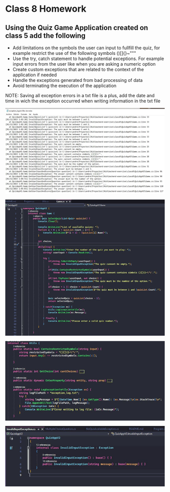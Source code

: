 # Class 8 Homework

## Using the Quiz Game Application created on class 5 add the following

- Add limitations on the symbols the user can input to fullfill the quiz, for example restrict the use of the following symbols ()[]{}~"""
- Use the try, catch statement to handle potential exceptions. For example input errors from the user like when you are asking a numeric option
- Create custom exceptions that are related to the context of the application if needed
- Handle the exceptions generated from bad processing of data
- Avoid terminating the execution of the application

NOTE: Saving all exception errors in a txt file is a plus, add the date and time in wich the exception occurred when writing information in the txt file



![Alt text](./img/logFile.JPG)

![Alt text](./img/gameExceptions1.JPG)

![Alt text](./img/restrictedsymbols.JPG)

![Alt text](./img/customsexceptions.JPG)